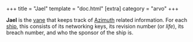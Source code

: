 +++
title = "Jael"
template = "doc.html"
[extra]
category = "arvo"
+++

**Jael** is the [vane](/docs/glossary/vane) that keeps track of [Azimuth](/docs/glossary/azimuth) related information. For each [ship](/docs/glossary/ship), this consists of its networking keys, its revision number (or _life_), its breach number, and who the sponsor of the ship is.
